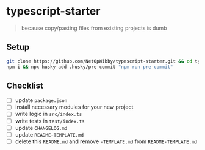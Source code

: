 # typescript-starter

> because copy/pasting files from existing projects is dumb



## Setup

```sh
git clone https://github.com/NetOpWibby/typescript-starter.git && cd typescript-starter
npm i && npx husky add .husky/pre-commit "npm run pre-commit"
```



## Checklist

- [ ] update `package.json`
- [ ] install necessary modules for your new project
- [ ] write logic in `src/index.ts`
- [ ] write tests in `test/index.ts`
- [ ] update `CHANGELOG.md`
- [ ] update `README-TEMPLATE.md`
- [ ] delete this `README.md` and remove `-TEMPLATE.md` from `README-TEMPLATE.md`
